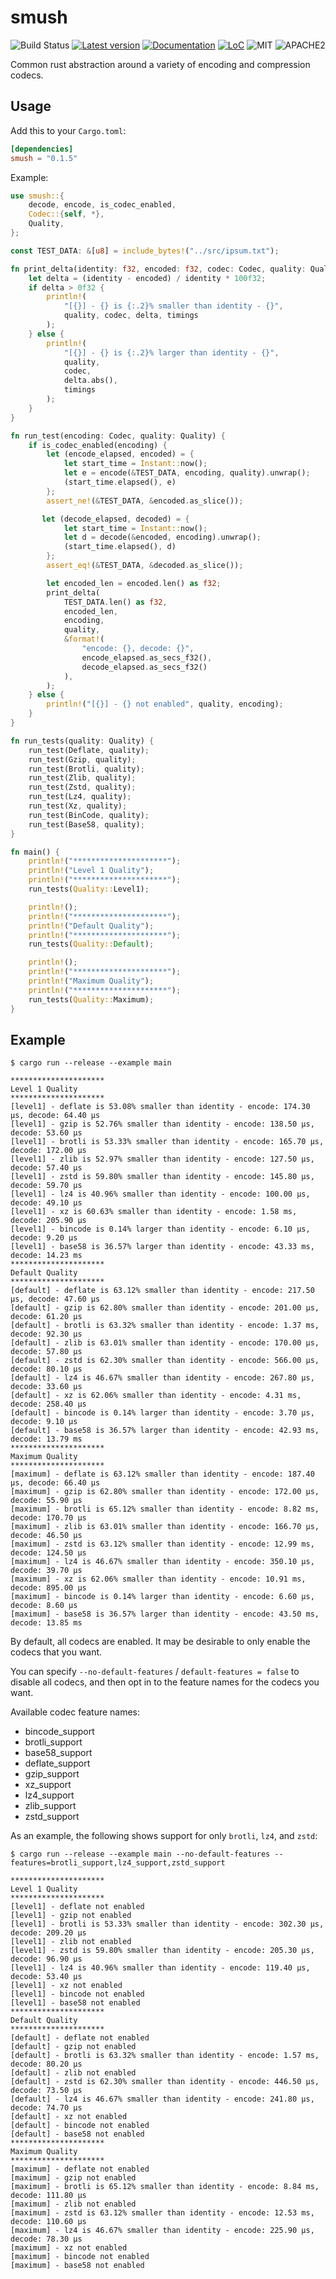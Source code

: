 # smush

![Build Status](https://github.com/gwihlidal/smush-rs/workflows/CI/badge.svg)
[![Latest version](https://img.shields.io/crates/v/smush.svg)](https://crates.io/crates/smush)
[![Documentation](https://docs.rs/smush/badge.svg)](https://docs.rs/smush)
[![LoC](https://tokei.rs/b1/github/gwihlidal/smush-rs)](https://github.com/gwihlidal/smush-rs)
![MIT](https://img.shields.io/badge/license-MIT-blue.svg)
![APACHE2](https://img.shields.io/badge/license-APACHE2-blue.svg)

Common rust abstraction around a variety of encoding and compression codecs.

## Usage

Add this to your `Cargo.toml`:

```toml
[dependencies]
smush = "0.1.5"
```

Example:

```rust
use smush::{
    decode, encode, is_codec_enabled,
    Codec::{self, *},
    Quality,
};

const TEST_DATA: &[u8] = include_bytes!("../src/ipsum.txt");

fn print_delta(identity: f32, encoded: f32, codec: Codec, quality: Quality, timings: &str) {
    let delta = (identity - encoded) / identity * 100f32;
    if delta > 0f32 {
        println!(
            "[{}] - {} is {:.2}% smaller than identity - {}",
            quality, codec, delta, timings
        );
    } else {
        println!(
            "[{}] - {} is {:.2}% larger than identity - {}",
            quality,
            codec,
            delta.abs(),
            timings
        );
    }
}

fn run_test(encoding: Codec, quality: Quality) {
    if is_codec_enabled(encoding) {
        let (encode_elapsed, encoded) = {
            let start_time = Instant::now();
            let e = encode(&TEST_DATA, encoding, quality).unwrap();
            (start_time.elapsed(), e)
        };
        assert_ne!(&TEST_DATA, &encoded.as_slice());

       let (decode_elapsed, decoded) = {
            let start_time = Instant::now();
            let d = decode(&encoded, encoding).unwrap();
            (start_time.elapsed(), d)
        };
        assert_eq!(&TEST_DATA, &decoded.as_slice());

        let encoded_len = encoded.len() as f32;
        print_delta(
            TEST_DATA.len() as f32,
            encoded_len,
            encoding,
            quality,
            &format!(
                "encode: {}, decode: {}",
                encode_elapsed.as_secs_f32(),
                decode_elapsed.as_secs_f32()
            ),
        );
    } else {
        println!("[{}] - {} not enabled", quality, encoding);
    }
}

fn run_tests(quality: Quality) {
    run_test(Deflate, quality);
    run_test(Gzip, quality);
    run_test(Brotli, quality);
    run_test(Zlib, quality);
    run_test(Zstd, quality);
    run_test(Lz4, quality);
    run_test(Xz, quality);
    run_test(BinCode, quality);
    run_test(Base58, quality);
}

fn main() {
    println!("*********************");
    println!("Level 1 Quality");
    println!("*********************");
    run_tests(Quality::Level1);

    println!();
    println!("*********************");
    println!("Default Quality");
    println!("*********************");
    run_tests(Quality::Default);

    println!();
    println!("*********************");
    println!("Maximum Quality");
    println!("*********************");
    run_tests(Quality::Maximum);
}
```

## Example

```shell
$ cargo run --release --example main

*********************
Level 1 Quality
*********************
[level1] - deflate is 53.08% smaller than identity - encode: 174.30 μs, decode: 64.40 μs
[level1] - gzip is 52.76% smaller than identity - encode: 138.50 μs, decode: 53.60 μs
[level1] - brotli is 53.33% smaller than identity - encode: 165.70 μs, decode: 172.00 μs
[level1] - zlib is 52.97% smaller than identity - encode: 127.50 μs, decode: 57.40 μs
[level1] - zstd is 59.80% smaller than identity - encode: 145.80 μs, decode: 59.70 μs
[level1] - lz4 is 40.96% smaller than identity - encode: 100.00 μs, decode: 49.10 μs
[level1] - xz is 60.63% smaller than identity - encode: 1.58 ms, decode: 205.90 μs
[level1] - bincode is 0.14% larger than identity - encode: 6.10 μs, decode: 9.20 μs
[level1] - base58 is 36.57% larger than identity - encode: 43.33 ms, decode: 14.23 ms
*********************
Default Quality
*********************
[default] - deflate is 63.12% smaller than identity - encode: 217.50 μs, decode: 47.60 μs
[default] - gzip is 62.80% smaller than identity - encode: 201.00 μs, decode: 61.20 μs
[default] - brotli is 63.32% smaller than identity - encode: 1.37 ms, decode: 92.30 μs
[default] - zlib is 63.01% smaller than identity - encode: 170.00 μs, decode: 57.80 μs
[default] - zstd is 62.30% smaller than identity - encode: 566.00 μs, decode: 80.10 μs
[default] - lz4 is 46.67% smaller than identity - encode: 267.80 μs, decode: 33.60 μs
[default] - xz is 62.06% smaller than identity - encode: 4.31 ms, decode: 258.40 μs
[default] - bincode is 0.14% larger than identity - encode: 3.70 μs, decode: 9.10 μs
[default] - base58 is 36.57% larger than identity - encode: 42.93 ms, decode: 13.79 ms
*********************
Maximum Quality
*********************
[maximum] - deflate is 63.12% smaller than identity - encode: 187.40 μs, decode: 66.40 μs
[maximum] - gzip is 62.80% smaller than identity - encode: 172.00 μs, decode: 55.90 μs
[maximum] - brotli is 65.12% smaller than identity - encode: 8.82 ms, decode: 170.70 μs
[maximum] - zlib is 63.01% smaller than identity - encode: 166.70 μs, decode: 46.50 μs
[maximum] - zstd is 63.12% smaller than identity - encode: 12.99 ms, decode: 124.50 μs
[maximum] - lz4 is 46.67% smaller than identity - encode: 350.10 μs, decode: 39.70 μs
[maximum] - xz is 62.06% smaller than identity - encode: 10.91 ms, decode: 895.00 μs
[maximum] - bincode is 0.14% larger than identity - encode: 6.60 μs, decode: 8.60 μs
[maximum] - base58 is 36.57% larger than identity - encode: 43.50 ms, decode: 13.85 ms
```
By default, all codecs are enabled. It may be desirable to only enable the codecs that you want.

You can specify `--no-default-features` / `default-features = false` to disable all codecs, and then opt in to the feature names for the codecs you want.

Available codec feature names:

- bincode_support
- brotli_support
- base58_support
- deflate_support
- gzip_support
- xz_support
- lz4_support
- zlib_support
- zstd_support

As an example, the following shows support for only `brotli`, `lz4`, and `zstd`:

```shell
$ cargo run --release --example main --no-default-features --features=brotli_support,lz4_support,zstd_support

*********************
Level 1 Quality
*********************
[level1] - deflate not enabled
[level1] - gzip not enabled
[level1] - brotli is 53.33% smaller than identity - encode: 302.30 μs, decode: 209.20 μs
[level1] - zlib not enabled
[level1] - zstd is 59.80% smaller than identity - encode: 205.30 μs, decode: 96.90 μs
[level1] - lz4 is 40.96% smaller than identity - encode: 119.40 μs, decode: 53.40 μs
[level1] - xz not enabled
[level1] - bincode not enabled
[level1] - base58 not enabled
*********************
Default Quality
*********************
[default] - deflate not enabled
[default] - gzip not enabled
[default] - brotli is 63.32% smaller than identity - encode: 1.57 ms, decode: 80.20 μs
[default] - zlib not enabled
[default] - zstd is 62.30% smaller than identity - encode: 446.50 μs, decode: 73.50 μs
[default] - lz4 is 46.67% smaller than identity - encode: 241.80 μs, decode: 74.70 μs
[default] - xz not enabled
[default] - bincode not enabled
[default] - base58 not enabled
*********************
Maximum Quality
*********************
[maximum] - deflate not enabled
[maximum] - gzip not enabled
[maximum] - brotli is 65.12% smaller than identity - encode: 8.84 ms, decode: 111.80 μs
[maximum] - zlib not enabled
[maximum] - zstd is 63.12% smaller than identity - encode: 12.53 ms, decode: 110.60 μs
[maximum] - lz4 is 46.67% smaller than identity - encode: 225.90 μs, decode: 78.30 μs
[maximum] - xz not enabled
[maximum] - bincode not enabled
[maximum] - base58 not enabled
```
